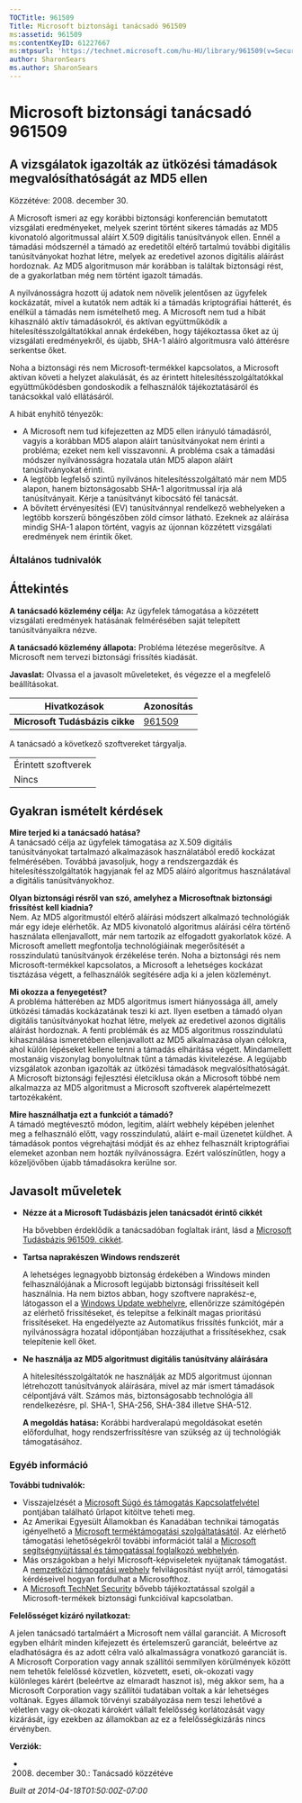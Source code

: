 ```yaml
---
TOCTitle: 961509
Title: Microsoft biztonsági tanácsadó 961509
ms:assetid: 961509
ms:contentKeyID: 61227667
ms:mtpsurl: 'https://technet.microsoft.com/hu-HU/library/961509(v=Security.10)'
author: SharonSears
ms.author: SharonSears
---
```




Microsoft biztonsági tanácsadó 961509
=====================================

A vizsgálatok igazolták az ütközési támadások megvalósíthatóságát az MD5 ellen
------------------------------------------------------------------------------

Közzétéve: 2008. december 30.

A Microsoft ismeri az egy korábbi biztonsági konferencián bemutatott vizsgálati eredményeket, melyek szerint történt sikeres támadás az MD5 kivonatoló algoritmussal aláírt X.509 digitális tanúsítványok ellen. Ennél a támadási módszernél a támadó az eredetitől eltérő tartalmú további digitális tanúsítványokat hozhat létre, melyek az eredetivel azonos digitális aláírást hordoznak. Az MD5 algoritmuson már korábban is találtak biztonsági rést, de a gyakorlatban még nem történt igazolt támadás.

A nyilvánosságra hozott új adatok nem növelik jelentősen az ügyfelek kockázatát, mivel a kutatók nem adták ki a támadás kriptográfiai hátterét, és enélkül a támadás nem ismételhető meg. A Microsoft nem tud a hibát kihasználó aktív támadásokról, és aktívan együttműködik a hitelesítésszolgáltatókkal annak érdekében, hogy tájékoztassa őket az új vizsgálati eredményekről, és újabb, SHA-1 aláíró algoritmusra való áttérésre serkentse őket.

Noha a biztonsági rés nem Microsoft-termékkel kapcsolatos, a Microsoft aktívan követi a helyzet alakulását, és az érintett hitelesítésszolgáltatókkal együttműködésben gondoskodik a felhasználók tájékoztatásáról és tanácsokkal való ellátásáról.

A hibát enyhítő tényezők:

-   A Microsoft nem tud kifejezetten az MD5 ellen irányuló támadásról, vagyis a korábban MD5 alapon aláírt tanúsítványokat nem érinti a probléma; ezeket nem kell visszavonni. A probléma csak a támadási módszer nyilvánosságra hozatala után MD5 alapon aláírt tanúsítványokat érinti.
-   A legtöbb legfelső szintű nyilvános hitelesítésszolgáltató már nem MD5 alapon, hanem biztonságosabb SHA-1 algoritmussal írja alá tanúsítványait. Kérje a tanúsítványt kibocsátó fél tanácsát.
-   A bővített érvényesítési (EV) tanúsítvánnyal rendelkező webhelyeken a legtöbb korszerű böngészőben zöld címsor látható. Ezeknek az aláírása mindig SHA-1 alapon történt, vagyis az újonnan közzétett vizsgálati eredmények nem érintik őket.

### Általános tudnivalók

Áttekintés
----------


**A tanácsadó közlemény célja:** Az ügyfelek támogatása a közzétett vizsgálati eredmények hatásának felmérésében saját telepített tanúsítványaikra nézve.

**A tanácsadó közlemény állapota:** Probléma létezése megerősítve. A Microsoft nem tervezi biztonsági frissítés kiadását.

**Javaslat:** Olvassa el a javasolt műveleteket, és végezze el a megfelelő beállításokat.

| Hivatkozások                   | Azonosítás                                       |
|--------------------------------|--------------------------------------------------|
| **Microsoft Tudásbázis cikke** | [961509](http://support.microsoft.com/kb/961509) |

A tanácsadó a következő szoftvereket tárgyalja.

|                     |
|---------------------|
| Érintett szoftverek |
| Nincs               |

Gyakran ismételt kérdések
-------------------------


**Mire terjed ki a tanácsadó hatása?**  
A tanácsadó célja az ügyfelek támogatása az X.509 digitális tanúsítványokat tartalmazó alkalmazások használatából eredő kockázat felmérésében. Továbbá javasoljuk, hogy a rendszergazdák és hitelesítésszolgáltatók hagyjanak fel az MD5 aláíró algoritmus használatával a digitális tanúsítványokhoz.

**Olyan biztonsági résről van szó, amelyhez a Microsoftnak biztonsági frissítést kell kiadnia?**  
Nem. Az MD5 algoritmustól eltérő aláírási módszert alkalmazó technológiák már egy ideje elérhetők. Az MD5 kivonatoló algoritmus aláírási célra történő használata ellenjavallott, már nem tartozik az elfogadott gyakorlatok közé. A Microsoft amellett megfontolja technológiáinak megerősítését a rosszindulatú tanúsítványok érzékelése terén. Noha a biztonsági rés nem Microsoft-termékkel kapcsolatos, a Microsoft a lehetséges kockázat tisztázása végett, a felhasználók segítésére adja ki a jelen közleményt.

**Mi okozza a fenyegetést?**  
A probléma hátterében az MD5 algoritmus ismert hiányossága áll, amely ütközési támadás kockázatának teszi ki azt. Ilyen esetben a támadó olyan digitális tanúsítványokat hozhat létre, melyek az eredetivel azonos digitális aláírást hordoznak. A fenti problémák és az MD5 algoritmus rosszindulatú kihasználása ismeretében ellenjavallott az MD5 alkalmazása olyan célokra, ahol külön lépéseket kellene tenni a támadás elhárítása végett. Mindamellett mostanáig viszonylag bonyolultnak tűnt a támadás kivitelezése. A legújabb vizsgálatok azonban igazolták az ütközési támadások megvalósíthatóságát. A Microsoft biztonsági fejlesztési életciklusa okán a Microsoft többé nem alkalmazza az MD5 algoritmust a Microsoft szoftverek alapértelmezett tartozékaként.

**Mire használhatja ezt a funkciót a támadó?**  
A támadó megtévesztő módon, legitim, aláírt webhely képében jelenhet meg a felhasználó előtt, vagy rosszindulatú, aláírt e-mail üzenetet küldhet. A támadások pontos végrehajtási módját és az ehhez felhasznált kriptográfiai elemeket azonban nem hozták nyilvánosságra. Ezért valószínűtlen, hogy a közeljövőben újabb támadásokra kerülne sor.

Javasolt műveletek
------------------


-   **Nézze át a Microsoft Tudásbázis jelen tanácsadót érintő cikkét**

    Ha bővebben érdeklődik a tanácsadóban foglaltak iránt, lásd a [Microsoft Tudásbázis 961509. cikkét](http://support.microsoft.com/kb/961509).

-   **Tartsa naprakészen Windows rendszerét**

    A lehetséges legnagyobb biztonság érdekében a Windows minden felhasználójának a Microsoft legújabb biztonsági frissítéseit kell használnia. Ha nem biztos abban, hogy szoftvere naprakész-e, látogasson el a [Windows Update webhelyre](http://windowsupdate.microsoft.com/), ellenőrizze számítógépén az elérhető frissítéseket, és telepítse a felkínált magas prioritású frissítéseket. Ha engedélyezte az Automatikus frissítés funkciót, már a nyilvánosságra hozatal időpontjában hozzájuthat a frissítésekhez, csak telepítenie kell őket.

-   **Ne használja az MD5 algoritmust digitális tanúsítvány aláírására**

    A hitelesítésszolgáltatók ne használják az MD5 algoritmust újonnan létrehozott tanúsítványok aláírására, mivel az már ismert támadások célpontjává vált. Számos más, biztonságosabb technológia áll rendelkezésre, pl. SHA-1, SHA-256, SHA-384 illetve SHA-512.

    **A megoldás hatása:** Korábbi hardveralapú megoldásokat esetén előfordulhat, hogy rendszerfrissítésre van szükség az új technológiák támogatásához.

### Egyéb információ

**További tudnivalók:**

-   Visszajelzését a [Microsoft Súgó és támogatás Kapcsolatfelvétel](https://support.microsoft.com/common/survey.aspx?scid=sw;en;1257&amp;showpage=1&amp;ws=technet&amp;sd=tech) pontjában található űrlapot kitöltve teheti meg.
-   Az Amerikai Egyesült Államokban és Kanadában technikai támogatás igényelhető a [Microsoft terméktámogatási szolgáltatásától](http://go.microsoft.com/fwlink/?linkid=21131). Az elérhető támogatási lehetőségekről további információt talál a [Microsoft segítségnyújtással és támogatással foglalkozó webhelyén](http://support.microsoft.com/).
-   Más országokban a helyi Microsoft-képviseletek nyújtanak támogatást. A [nemzetközi támogatási webhely](http://go.microsoft.com/fwlink/?linkid=21155) felvilágosítást nyújt arról, támogatási kérdéseivel hogyan fordulhat a Microsofthoz.
-   A [Microsoft TechNet Security](http://go.microsoft.com/fwlink/?linkid=21132) bővebb tájékoztatással szolgál a Microsoft-termékek biztonsági funkcióival kapcsolatban.

**Felelősséget kizáró nyilatkozat:**

A jelen tanácsadó tartalmáért a Microsoft nem vállal garanciát. A Microsoft egyben elhárít minden kifejezett és értelemszerű garanciát, beleértve az eladhatóságra és az adott célra való alkalmasságra vonatkozó garanciát is. A Microsoft Corporation vagy annak szállítói semmilyen körülmények között nem tehetők felelőssé közvetlen, közvetett, eseti, ok-okozati vagy különleges kárért (beleértve az elmaradt hasznot is), még akkor sem, ha a Microsoft Corporation vagy szállítói tudatában voltak a kár lehetséges voltának. Egyes államok törvényi szabályozása nem teszi lehetővé a véletlen vagy ok-okozati károkért vállalt felelősség korlátozását vagy kizárását, így ezekben az államokban az ez a felelősségkizárás nincs érvényben.

**Verziók:**

-   2008. december 30.: Tanácsadó közzétéve

*Built at 2014-04-18T01:50:00Z-07:00*
